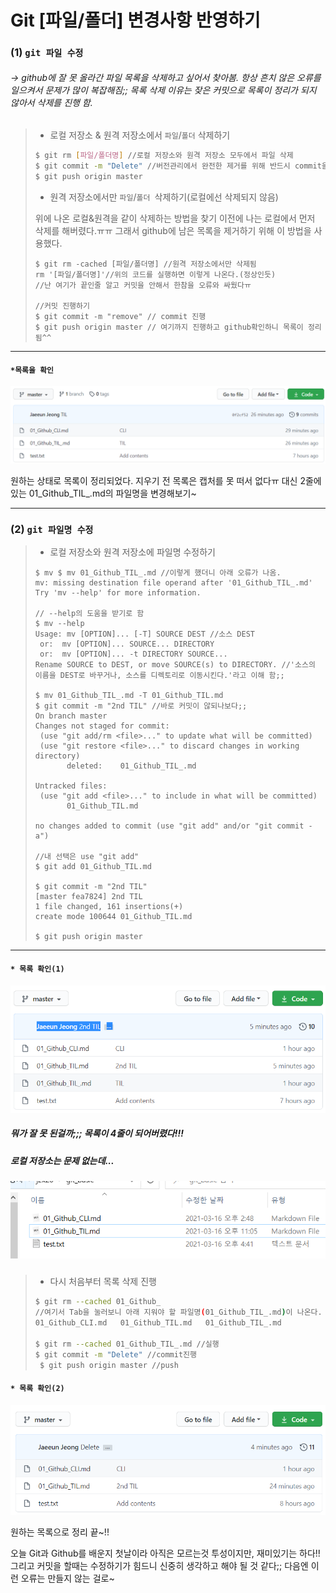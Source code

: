 # Git [파일/폴더] 변경사항 반영하기



### (1) `git 파일 수정`

######  -> github에 잘 못 올라간 파일 목록을 삭제하고 싶어서 찾아봄. 항상 흔치 않은 오류를 일으켜서 문제가 많이 복잡해짐;; 목록 삭제 이유는 잦은 커밋으로 목록이 정리가 되지 않아서 삭제를 진행 함.



>* 로컬 저장소 & 원격 저장소에서 `파일`/`폴더` 삭제하기
>
>  
>
>```sh
>$ git rm [파일/폴더명] //로컬 저장소와 원격 저장소 모두에서 파일 삭제
>$ git commit -m "Delete" //버전관리에서 완전한 제거를 위해 반드시 commit을 해야 함
>$ git push origin master
>```
>
> 
>
>
>
>* 원격 저장소에서만 `파일`/`폴더 `삭제하기(로컬에선 삭제되지 않음)
>
>  위에 나온 로컬&원격을 같이 삭제하는 방법을 찾기 이전에 나는 로컬에서 먼저 삭제를 해버렸다.ㅠㅠ 그래서 github에 남은 목록을 제거하기 위해 이 방법을 사용했다.
>
>  
>
>```shell
>$ git rm -cached [파일/폴더명] //원격 저장소에서만 삭제됨
>rm '[파일/폴더명]'//위의 코드를 실행하면 이렇게 나온다.(정상인듯)
>//난 여기가 끝인줄 알고 커밋을 안해서 한참을 오류와 싸웠다ㅠ
>
>//커밋 진행하기
>$ git commit -m "remove" // commit 진행
>$ git push origin master // 여기까지 진행하고 github확인하니 목록이 정리됨^^     
>```

---

####  `*목록을 확인`

![screenshot](Git_update%20and%20delete.assets/0316-1615910549207.PNG)

원하는 상태로 목록이 정리되었다. 지우기 전 목록은 캡처를 못 떠서 없다ㅠ 대신 2줄에 있는 01_Github_TIL_.md의 파일명을 변경해보기~

---









### (2) `git 파일명 수정`



>* 로컬 저장소와 원격 저장소에 파일명 수정하기
>
>  
>
>```shell
>$ mv $ mv 01_Github_TIL_.md //이렇게 했더니 아래 오류가 나옴. 
>mv: missing destination file operand after '01_Github_TIL_.md'
>Try 'mv --help' for more information. 
>
>// --help의 도움을 받기로 함
>$ mv --help
>Usage: mv [OPTION]... [-T] SOURCE DEST //소스 DEST
>  or:  mv [OPTION]... SOURCE... DIRECTORY
>  or:  mv [OPTION]... -t DIRECTORY SOURCE...
>Rename SOURCE to DEST, or move SOURCE(s) to DIRECTORY. //'소스의 이름을 DEST로 바꾸거나, 소스를 디렉토리로 이동시킨다.'라고 이해 함;;
>
>$ mv 01_Github_TIL_.md -T 01_Github_TIL.md
>$ git commit -m "2nd TIL" //바로 커밋이 않되나보다;;
>On branch master
>Changes not staged for commit:
>  (use "git add/rm <file>..." to update what will be committed)
>  (use "git restore <file>..." to discard changes in working directory)
>        deleted:    01_Github_TIL_.md
>
>Untracked files:
>  (use "git add <file>..." to include in what will be committed)
>        01_Github_TIL.md
>
>no changes added to commit (use "git add" and/or "git commit -a")
>
>//내 선택은 use "git add"
>$ git add 01_Github_TIL.md
>
>$ git commit -m "2nd TIL"
>[master fea7824] 2nd TIL
> 1 file changed, 161 insertions(+)
> create mode 100644 01_Github_TIL.md
> 
>$ git push origin master
>```

---



#### `* 목록 확인(1)`

![screenshot](Git_update%20and%20delete.assets/0317_1-1615910578903.PNG)

##### 뭐가 잘 못 된걸까;;; 목록이 4줄이 되어버렸다!!!  

##### 로컬 저장소는 문제 없는데...

##### ![screenshot](Git_update%20and%20delete.assets/0317_2-1615910612329.PNG)





> * 다시 처음부터 목록 삭제 진행
>
> ```sh
> $ git rm --cached 01_Github_ 
> //여기서 Tab을 눌러보니 아래 지워야 할 파일명(01_Github_TIL_.md)이 나온다.
> 01_Github_CLI.md   01_Github_TIL.md   01_Github_TIL_.md
> 
> $ git rm --cached 01_Github_TIL_.md //실행
> $ git commit -m "Delete" //commit진행
>  $ git push origin master //push
> ```





#### `* 목록 확인(2)`

![screenshot](Git_update%20and%20delete.assets/0317_3-1615910638792.PNG)

원하는 목록으로 정리 끝~!!



오늘 Git과 Github를 배운지 첫날이라 아직은 모르는것 투성이지만, 재미있기는 하다!! 그리고 커밋을 할때는 수정하기가 힘드니 신중히 생각하고 해야 될 것 같다;; 다음엔 이런 오류는 만들지 않는 걸로~